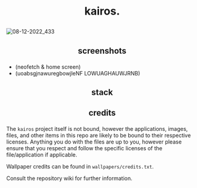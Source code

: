 # <p align="center">kairos.</p>

![08-12-2022_433](https://user-images.githubusercontent.com/68311122/184456634-ddedb08d-b18f-4a78-8b4e-ef08a423b48c.png)


##  <p align="center">screenshots</p>
+ (neofetch & home screen)
+ (uoabsgjnawuregbowjleNF LOWUAGHAUWJRNB)


## <p align="center">stack</p>

<!-- <table>
  <tr>
    <td align="center" width="96">
      <a href="#gentoo linux link">
        <img src="./img/go-flat.svg" width="48" height="48" alt="C" />
      </a>
      <br>gentoo linux.
    </td>
    
  </tr>
</table>

!-->

## <p align="center">credits</p>
The `kairos` project itself is not bound, however the applications, images, files, and other items in this repo are likely to be bound to their respective licenses.
Anything you do with the files are up to you, however please ensure that you respect and follow the specific licenses of the file/application if applicable.

Wallpaper credits can be found in `wallpapers/credits.txt`. 

Consult the repository wiki for further information.
